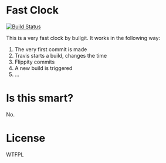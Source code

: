 # Fast Clock

[![Build Status](https://travis-ci.org/bullgit/fast-clock.svg?branch=gh-pages)](https://travis-ci.org/bullgit/fast-clock)

This is a very fast clock by bullgit. It works in the following way:

1. The very first commit is made
2. Travis starts a build, changes the time
3. Flippity commits
4. A new build is triggered
5. ...

# Is this smart?

No.

# License

WTFPL
